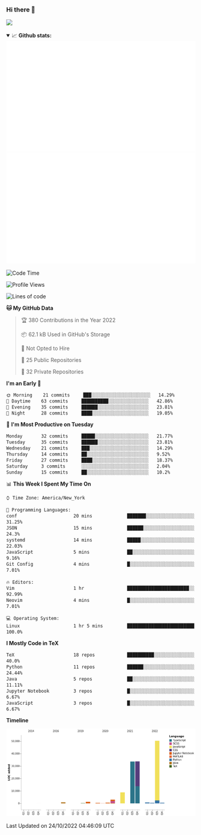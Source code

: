 ### Hi there 👋
 <!--<a href=""><img src="https://img.shields.io/badge/gmail-%23D14836.svg?&style=for-the-badge&logo=gmail&logoColor=white"/></a>-->
 <a href="https://twitter.com/shahanM"><img src="https://img.shields.io/badge/twitter-%231DA1F2.svg?&style=for-the-badge&logo=twitter&logoColor=white"/></a>
 <!--<a href=""><img src="https://img.shields.io/badge/linkedin-%230077B5.svg?&style=for-the-badge&logo=linkedin&logoColor=white"/></a>-->
<details open>
  <summary>📈 <b>Github stats:</b></summary>
  <img src="https://raw.githubusercontent.com/ShahanM/stats-github/master/generated/overview.svg#gh-dark-mode-only" />
  <!--![](https://raw.githubusercontent.com/username/github-stats/master/generated/overview.svg#gh-light-mode-only)-->
  <img src="https://raw.githubusercontent.com/ShahanM/stats-github/master/generated/languages.svg#gh-dark-mode-only" />
  <!--![](https://raw.githubusercontent.com/username/github-stats/master/generated/languages.svg#gh-light-mode-only)-->
  <!--<img src="https://raw.githubusercontent.com/ShahanM/github-stats/master/generated/overview.svg"/>-->
  <!--<img src="https://raw.githubusercontent.com/ShahanM/github-stats/master/generated/languages.svg"/>-->
</details>


<!--
**ShahanM/ShahanM** is a ✨ _special_ ✨ repository because its `README.md` (this file) appears on your GitHub profile.

Here are some ideas to get you started:

- 🔭 I’m currently working on ...
- 🌱 I’m currently learning ...
- 👯 I’m looking to collaborate on ...
- 🤔 I’m looking for help with ...
- 💬 Ask me about ...
- 📫 How to reach me: ...
- 😄 Pronouns: ...
- ⚡ Fun fact: ...
-->

<!--START_SECTION:waka-->
![Code Time](http://img.shields.io/badge/Code%20Time-582%20hrs%2049%20mins-blue)

![Profile Views](http://img.shields.io/badge/Profile%20Views-0-blue)

![Lines of code](https://img.shields.io/badge/From%20Hello%20World%20I%27ve%20Written-135%20Thousand%20lines%20of%20code-blue)

**🐱 My GitHub Data** 

> 🏆 380 Contributions in the Year 2022
 > 
> 📦 62.1 kB Used in GitHub's Storage 
 > 
> 🚫 Not Opted to Hire
 > 
> 📜 25 Public Repositories 
 > 
> 🔑 32 Private Repositories  
 > 
**I'm an Early 🐤** 

```text
🌞 Morning    21 commits     ███░░░░░░░░░░░░░░░░░░░░░░   14.29% 
🌆 Daytime    63 commits     ██████████░░░░░░░░░░░░░░░   42.86% 
🌃 Evening    35 commits     ██████░░░░░░░░░░░░░░░░░░░   23.81% 
🌙 Night      28 commits     ████░░░░░░░░░░░░░░░░░░░░░   19.05%

```
📅 **I'm Most Productive on Tuesday** 

```text
Monday       32 commits     █████░░░░░░░░░░░░░░░░░░░░   21.77% 
Tuesday      35 commits     ██████░░░░░░░░░░░░░░░░░░░   23.81% 
Wednesday    21 commits     ███░░░░░░░░░░░░░░░░░░░░░░   14.29% 
Thursday     14 commits     ██░░░░░░░░░░░░░░░░░░░░░░░   9.52% 
Friday       27 commits     ████░░░░░░░░░░░░░░░░░░░░░   18.37% 
Saturday     3 commits      ░░░░░░░░░░░░░░░░░░░░░░░░░   2.04% 
Sunday       15 commits     ██░░░░░░░░░░░░░░░░░░░░░░░   10.2%

```


📊 **This Week I Spent My Time On** 

```text
⌚︎ Time Zone: America/New_York

💬 Programming Languages: 
conf                     20 mins             ███████░░░░░░░░░░░░░░░░░░   31.25% 
JSON                     15 mins             ██████░░░░░░░░░░░░░░░░░░░   24.3% 
systemd                  14 mins             █████░░░░░░░░░░░░░░░░░░░░   22.03% 
JavaScript               5 mins              ██░░░░░░░░░░░░░░░░░░░░░░░   9.16% 
Git Config               4 mins              █░░░░░░░░░░░░░░░░░░░░░░░░   7.01%

🔥 Editors: 
Vim                      1 hr                ███████████████████████░░   92.99% 
Neovim                   4 mins              █░░░░░░░░░░░░░░░░░░░░░░░░   7.01%

💻 Operating System: 
Linux                    1 hr 5 mins         █████████████████████████   100.0%

```

**I Mostly Code in TeX** 

```text
TeX                      18 repos            ██████████░░░░░░░░░░░░░░░   40.0% 
Python                   11 repos            ██████░░░░░░░░░░░░░░░░░░░   24.44% 
Java                     5 repos             ██░░░░░░░░░░░░░░░░░░░░░░░   11.11% 
Jupyter Notebook         3 repos             █░░░░░░░░░░░░░░░░░░░░░░░░   6.67% 
JavaScript               3 repos             █░░░░░░░░░░░░░░░░░░░░░░░░   6.67%

```


**Timeline**

![Chart not found](https://raw.githubusercontent.com/ShahanM/ShahanM/main/charts/bar_graph.png) 


 Last Updated on 24/10/2022 04:46:09 UTC
<!--END_SECTION:waka-->
